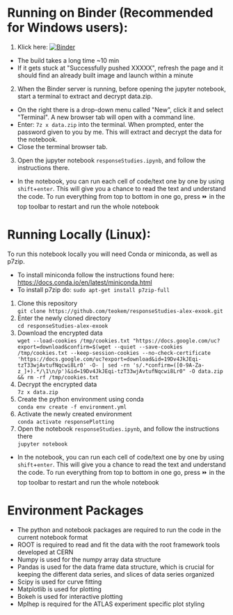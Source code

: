 # Running on Binder (Recommended for Windows users):

1. Klick here: [![Binder](https://mybinder.org/badge_logo.svg)](https://mybinder.org/v2/gh/teokem/responseStudies-alex-exook/HEAD)
 * The build takes a long time ~10 min
 * If it gets stuck at "Successfully pushed XXXXX", refresh the page and it should find an already built image and launch within a minute
2. When the Binder server is running, before opening the jupyter notebook, start a terminal to extract and decrypt data.zip.
 * On the right there is a drop-down menu called "New", click it and select "Terminal". A new browser tab will open with a command line.
 * Enter: `7z x data.zip` into the terminal. When prompted, enter the password given to you by me. This will extract and decrypt the data for the notebook.
 * Close the terminal browser tab.
3. Open the jupyter notebook `responseStudies.ipynb`, and follow the instructions there.
 * In the notebook, you can run each cell of code/text one by one by using `shift`+`enter`. This will give you a chance to read the text and understand the code. To run everything from top to bottom in one go, press :fast_forward: in the top toolbar to restart and run the whole notebook

# Running Locally (Linux):

To run this notebook locally you will need Conda or miniconda, as well as p7zip.
* To install miniconda follow the instructions found here: https://docs.conda.io/en/latest/miniconda.html
* To install p7zip do: `sudo apt-get install p7zip-full`

1. Clone this repository\
`git clone https://github.com/teokem/responseStudies-alex-exook.git`
3. Enter the newly cloned directory\
`cd responseStudies-alex-exook`
4. Download the encrypted data\
`wget --load-cookies /tmp/cookies.txt "https://docs.google.com/uc?export=download&confirm=$(wget --quiet --save-cookies /tmp/cookies.txt --keep-session-cookies --no-check-certificate 'https://docs.google.com/uc?export=download&id=19Dv4JkJEqi-tzT33wjAvtufNqcwi8Lr0' -O- | sed -rn 's/.*confirm=([0-9A-Za-z_]+).*/\1\n/p')&id=19Dv4JkJEqi-tzT33wjAvtufNqcwi8Lr0" -O data.zip && rm -rf /tmp/cookies.txt`
5. Decrypt the encrypted data\
`7z x data.zip`
6. Create the python environment using conda\
`conda env create -f environment.yml`
7. Activate the newly created environment\
`conda activate responsePlotting`
8. Open the notebook `responseStudies.ipynb`, and follow the instructions there\
`jupyter notebook`
 * In the notebook, you can run each cell of code/text one by one by using `shift`+`enter`. This will give you a chance to read the text and understand the code. To run everything from top to bottom in one go, press :fast_forward: in the top toolbar to restart and run the whole notebook

# Environment Packages
* The python and notebook packages are required to run the code in the current notebook format
* ROOT is required to read and fit the data with the root framework tools developed at CERN
* Numpy is used for the numpy array data structure
* Pandas is used for the data frame data structure, which is crucial for keeping the different data series, and slices of data series organized
* Scipy is used for curve fitting
* Matplotlib is used for plotting
* Bokeh is used for interactive plotting
* Mplhep is required for the ATLAS experiment specific plot styling
